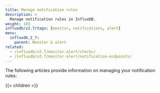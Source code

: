 ```yaml
---
title: Manage notification rules
description: >
  Manage notification rules in InfluxDB.
weight: 103
influxdb/v2.7/tags: [monitor, notifications, alert]
menu:
  influxdb_2_7:
    parent: Monitor & alert
related:
  - /influxdb/v2.7/monitor-alert/checks/
  - /influxdb/v2.7/monitor-alert/notification-endpoints/
---
```


The following articles provide information on managing your notification rules:

{{< children >}}
